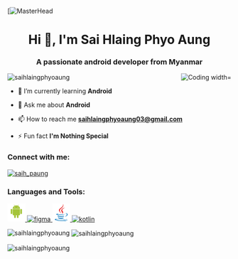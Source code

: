 [![MasterHead](https://1.bp.blogspot.com/-7A4WynwLsMw/XbBpCXG8fHI/AAAAAAAAMt4/uOa1bpLskYgrwGbllhSu2SDj_Mig8SXJQCLcBGAsYHQ/s1600/2000_600px.gif)
<h1 align="center">Hi 👋, I'm Sai Hlaing Phyo Aung</h1>
<h3 align="center">A passionate android developer from Myanmar</h3>
<img align="right" alt="Coding width="400" src="https://media2.giphy.com/media/v1.Y2lkPTc5MGI3NjExd24yNGVqZnd5c2Zqcmg1aHVlOTN0bG5qdHQ3ZDgxcTduOGtya2I2dyZlcD12MV9pbnRlcm5hbF9naWZfYnlfaWQmY3Q9Zw/llarwdtFqG63IlqUR1/giphy.gif">


<p align="left"> <img src="https://komarev.com/ghpvc/?username=saihlaingphyoaung&label=Profile%20views&color=0e75b6&style=flat" alt="saihlaingphyoaung" /> </p>

- 🌱 I’m currently learning **Android**

- 💬 Ask me about **Android**

- 📫 How to reach me **saihlaingphyoaung03@gmail.com**

- ⚡ Fun fact **I'm Nothing Special**

<h3 align="left">Connect with me:</h3>
<p align="left">
<a href="https://instagram.com/saih_paung" target="blank"><img align="center" src="https://raw.githubusercontent.com/rahuldkjain/github-profile-readme-generator/master/src/images/icons/Social/instagram.svg" alt="saih_paung" height="30" width="40" /></a>
</p>

<h3 align="left">Languages and Tools:</h3>
<p align="left"> <a href="https://developer.android.com" target="_blank" rel="noreferrer"> <img src="https://raw.githubusercontent.com/devicons/devicon/master/icons/android/android-original-wordmark.svg" alt="android" width="40" height="40"/> </a> <a href="https://www.figma.com/" target="_blank" rel="noreferrer"> <img src="https://www.vectorlogo.zone/logos/figma/figma-icon.svg" alt="figma" width="40" height="40"/> </a> <a href="https://www.java.com" target="_blank" rel="noreferrer"> <img src="https://raw.githubusercontent.com/devicons/devicon/master/icons/java/java-original.svg" alt="java" width="40" height="40"/> </a> <a href="https://kotlinlang.org" target="_blank" rel="noreferrer"> <img src="https://www.vectorlogo.zone/logos/kotlinlang/kotlinlang-icon.svg" alt="kotlin" width="40" height="40"/> </a> </p>

<p><img align="left" src="https://github-readme-stats.vercel.app/api/top-langs?username=saihlaingphyoaung&show_icons=true&locale=en&layout=compact" alt="saihlaingphyoaung" /></p>

<p>&nbsp;<img align="center" src="https://github-readme-stats.vercel.app/api?username=saihlaingphyoaung&show_icons=true&locale=en" alt="saihlaingphyoaung" /></p>

<p><img align="center" src="https://github-readme-streak-stats.herokuapp.com/?user=saihlaingphyoaung&" alt="saihlaingphyoaung" /></p>
